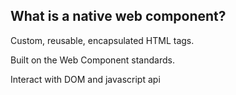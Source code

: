 ## What is a native web component?

Custom, reusable, encapsulated HTML tags.

Built on the Web Component standards.

Interact with DOM and javascript api



